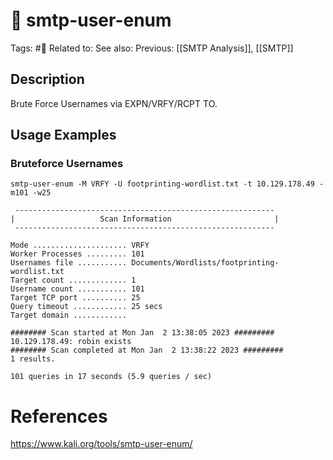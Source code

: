 # 💢 smtp-user-enum

Tags: #💢
Related to: 
See also: 
Previous: [[SMTP Analysis]], [[SMTP]]

## Description

Brute Force Usernames via EXPN/VRFY/RCPT TO.

## Usage Examples

### Bruteforce Usernames

	smtp-user-enum -M VRFY -U footprinting-wordlist.txt -t 10.129.178.49 -m101 -w25

```text
 ----------------------------------------------------------
|                   Scan Information                       |
 ----------------------------------------------------------

Mode ..................... VRFY
Worker Processes ......... 101
Usernames file ........... Documents/Wordlists/footprinting-wordlist.txt
Target count ............. 1
Username count ........... 101
Target TCP port .......... 25
Query timeout ............ 25 secs
Target domain ............ 

######## Scan started at Mon Jan  2 13:38:05 2023 #########
10.129.178.49: robin exists
######## Scan completed at Mon Jan  2 13:38:22 2023 #########
1 results.

101 queries in 17 seconds (5.9 queries / sec)
```

# References

https://www.kali.org/tools/smtp-user-enum/